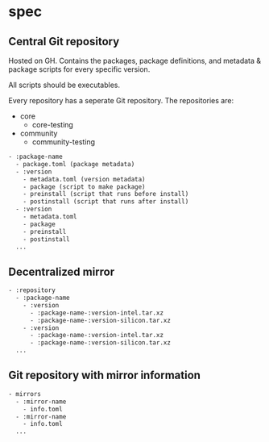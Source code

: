 # spec

## Central Git repository

Hosted on GH. Contains the packages, package definitions, and metadata & package scripts for every specific version.

All scripts should be executables.

Every repository has a seperate Git repository. The repositories are:

- core
  - core-testing
- community
  - community-testing

```txt
- :package-name
  - package.toml (package metadata)
  - :version
    - metadata.toml (version metadata)
    - package (script to make package)
    - preinstall (script that runs before install)
    - postinstall (script that runs after install)
  - :version
    - metadata.toml
    - package
    - preinstall
    - postinstall
  ...
```

## Decentralized mirror

```txt
- :repository
  - :package-name
    - :version
      - :package-name-:version-intel.tar.xz
      - :package-name-:version-silicon.tar.xz
    - :version
      - :package-name-:version-intel.tar.xz
      - :package-name-:version-silicon.tar.xz
  ...
```

## Git repository with mirror information

```txt
- mirrors
  - :mirror-name
    - info.toml
  - :mirror-name
    - info.toml
  ...
```
